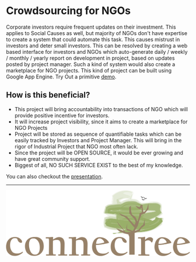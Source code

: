 Crowdsourcing for NGOs
===

Corporate investors require frequent updates on their investment. This applies to Social Causes as well, but majority of NGOs don't have expertise to create a system that could automate this task. This causes mistrust in investors and deter small investors. This can be resolved by creating a web based interface for investors and NGOs which auto-generate daily / weekly / monthly / yearly report on development in project, based on updates posted by project manager.
Such a kind of system would also create a marketplace for NGO projects. This kind of project can be built using Google App Engine. 
Try Out a primitive [demo](http://crowd-sourcing-report.appspot.com).


How is this beneficial?
---
* This project will bring accountability into transactions of NGO which will provide positive incentive for investors.
* It will increase project visibility, since it aims to create a marketplace for NGO Projects
* Project will be stored as sequence of quantifiable tasks which can be easily tracked by Investors and Project Manager. This will bring in the rigor of Industrial Project that NGO most often lack.
* Since the project will be OPEN SOURCE, it would be ever growing and have great community support.
* Biggest of all, NO SUCH SERVICE EXIST to the best of my knowledge.

You can also checkout the [presentation](http://prezi.com/ntdisdteds-n/tech-pitch/ "Prezi").
___
![alt text](https://raw.githubusercontent.com/CrowdSourcingReport/CrowdSourcingReport/master/Content/img/connectree.PNG)
